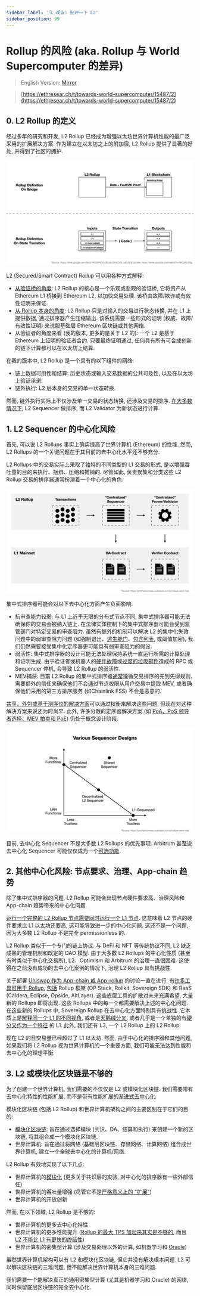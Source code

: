 ```yaml
---
sidebar_label: '🔍 观点: 批评一下 L2'
sidebar_position: 99
---
```


# Rollup 的风险 (aka. Rollup 与 World Supercomputer 的差异)

> English Version: [Mirror](https://mirror.xyz/msfew.eth/KYcN_mB03V6cpc1LiMrHjA206LQQJkoh4zeIUjtLiC8)

> [https://ethresear.ch/t/towards-world-supercomputer/15487/2](https://ethresear.ch/t/towards-world-supercomputer/15487/2)
>

## 0. L2 Rollup 的定义

经过多年的研究和开发, L2 Rollup 已经成为增强以太坊世界计算机性能的最广泛采用的扩展解决方案. 作为建立在以太坊之上的附加层, L2 Rollup 提供了显著的好处, 并得到了社区的拥护.

![](/img/rollup-diss/l2-definitions.png)

L2 (Secured/Smart Contract) Rollup 可以用各种方式解释:

- [从验证桥的角度](https://drive.google.com/file/d/1KOEKNDGLBiLbaUDnIxCV6L1aBJblGPJs/view): L2 Rollup 的核心是一个乐观或悲观的验证桥, 它将资产从 Ethereum L1 桥接到 Ethereum L2, 以加快交易处理. 该桥由故障/欺诈或有效性证明来保证.
- [从 Rollup 本身的角度](https://www.youtube.com/watch?v=NKQz9jU0ftg): L2 Rollup 只是对输入的交易进行状态转换, 并在 L1 上提供数据, 通过排序器产生压缩输出. 该系统需要一些形式的证明 (权威、故障/有效性证明) 来说服基础层 Ethereum 区块链或其他网络.
- 从验证者的角度来看 (我的版本, 更多的是关于 L2 的): 一个 L2 是基于 Ethereum 上证明的验证者合约. 只要最终证明通过, 任何具有所有可合成创新的链下计算都可以在以太坊上结算.

在我的版本中, L2 Rollup 是一个具有的以下组件的网络:

- 链上数据可用性和结算: 历史状态或输入交易数据的公共可及性, 以及在以太坊上验证承诺.
- 链外执行: L2 层本身的交易的单一状态转换.

然而, 链外执行实际上不仅涉及单一交易的状态转换, 还涉及交易的排序. [在大多数情况下](https://twitter.com/bkiepuszewski/status/1645422967315111936), L2 Sequencer 做排序, 而 L2 Validator 为新状态进行计算.

## 1. L2 Sequencer 的中心化风险

首先, 可以说 L2 Rollups 事实上确实提高了世界计算机 (Ethereum) 的性能. 然而, L2 Rollups 的一个关键问题在于其目前的去中心化水平还不够充分.

L2 Rollups 中的交易实际上采取了独特的不同类型的 L1 交易的形式, 是以增强吞吐量的目的来执行、捆绑、压缩和摊销的. 尽管如此, 负责聚集和分类这些 L2 Rollup 交易的排序器通常扮演着一个中心化的角色.

![](/img/rollup-diss/l2-components.png)

集中式排序器可能会对以下去中心化方面产生负面影响.

- 抗审查能力较弱: 与 L1 上近乎无限的分布式节点不同, 集中式排序器可能无法确保你的交易会被纳入链上. 在法律实体控制下的集中式排序器可能会受到监管部门对特定交易的审查阻力. 虽然有额外的机制可以解决 L2 的集中化失效问题中的弱审查阻力问题 (如强制退出、[逃生舱门](https://community.starknet.io/t/starknet-escape-hatch-research/1108/2)、[包含列表](https://notes.ethereum.org/@fradamt/H1TsYRfJc), 或阈值加密), 我们仍然需要接受集中化定序器更可能具有弱审查阻力的假设.
- 弱活性: 集中式排序器的设计可能无法处理保持系统一直运行所需的计算处理和证明生成. 由于验证者或机器人的[硬件故障](https://offchain.medium.com/todays-arbitrum-sequencer-downtime-what-happened-6382a3066fbc)或[过度的垃圾邮件](https://twitter.com/kelvinfichter/status/1643056460836794373)造成的 RPC 或 Sequencer 停机, 会导致 L2 Rollup 的弱活性.
- MEV捕获: 目前 L2 Rollup 的集中式排序器[通常](https://mirror.xyz/msfew.eth/exHDL1Rn32SSFT1_mnMyNgoC7hXmB3LlcYMFiW6KtRE)遵循交易排序的先到先得规则. 需要额外的信任来确保他们不会通过节点权限从用户交易中提取 MEV, 或者确保他们采用的第三方排序服务 (如Chainlink FSS) 不会是恶意的.

[共享、外包或基于测序仪的解决方案](https://twitter.com/0xDinoEggs/status/1643252532674801667)可以通过权衡来解决这些问题, 但现在对这种解决方案来说还为时尚早. 此外, 许多分散的定序器解决方案 (如 [PoA、PoS 领导者选择、MEV 拍卖和 PoE](https://joncharbonneau.substack.com/p/rollups-arent-real)) 仍处于概念设计阶段.

![](/img/rollup-diss/sequencers.png)

目前, 去中心化 Sequencer 不是大多数 L2 Rollups 的优先事项. Arbitrum 甚至说去中心化 Sequencer 可能仅仅成为一个[可选功能](https://twitter.com/ChainLinkGod/status/1533618278538457088/photo/2).

## 2. 其他中心化风险: 节点要求、治理、App-chain 趋势

除了集中式排序器的问题, L2 Rollup 可能会出现节点硬件要求高、治理风险和 App-chain 趋势带来的中心化问题.

[运行一个完整的 L2 Rollup 节点需要同时运行一个 L1 节点](https://prestwich.substack.com/p/what-are-rollups). 这意味着 L2 节点的硬件要求比 L1 以太坊还要高, 这可能导致进一步的中心化问题. 这还不是一个问题, 因为大多数 L2 Rollup 不是完全 permissionless 的.

L2 Rollup 类似于一个专门的链上协议. 与 DeFi 和 NFT 等传统协议不同, L2 缺乏成熟的管理机制和既定的 DAO 模型. 由于大多数 L2 Rollups 的中心化性质 (甚至有时类似于中心化交易所), L2、Optimism 和 Arbitrum 的治理一直很困难. 这使得在之前没有成功的去中心化案例的情况下, 治理 L2 Rollup 具有挑战性.

关于部署 [Uniswap 作为 App-chain 或 App-rollup](https://mirror.xyz/msfew.eth/lXniX3379omelEdRBPgF-gS79zH9AJ2mD1xJ5zn9lxY) 的讨论一直在进行. 有[许多工具可用于 Rollup](https://twitter.com/musalbas/status/1639558584039079936), [包括](https://blog.blockmagnates.com/hitchhikers-guide-to-rollups-as-a-service-2e3438242ada) Rollup 框架 (OP Stack, Rollkit, Sovereign SDK) 和 RaaS (Caldera, Eclipse, Opside, AltLayer). 这些底层工具的扩散对未来充满希望, 大量新的 Rollups 即将出现. 这些 Rollups 中的每一个都需要解决上述的中心化问题. 在这些新的 Rollups 中, Sovereign Rollup 在去中心化方面特别具有挑战性. 它本质上是[解释同一个 L1 的不同视角](https://twitter.com/_prestwich/status/1548410043963305985), 或者是[天鹅绒分叉](https://eprint.iacr.org/2018/087.pdf), 或者几乎是一个单独的有[硬分叉作为一个特征](https://twitter.com/divine_economy/status/1548345842431455236) 的 L1. 此外, 我们还有 L3, 一个 L2 Rollup 上的 L2 Rollup.

现在 L2 的日交易量已经超过了 L1 以太坊. 然而, 由于中心化的排序器和其他问题, 如果我们将 L2 Rollup 视为世界计算机的一个重要方面, 我们可能无法达到性能和去中心化的理想平衡.

## 3. L2 或模块化区块链是不够的

为了创建一个世界计算机, 我们需要的不仅仅是 L2 或模块化区块链. 我们需要带有去中心化特性的性能扩展, 而不是带有性能扩展的[渐进式去中心化](https://twitter.com/adrian_brink/status/1656202217442123778).

模块化区块链 (包括 L2 Rollup) 和世界计算机架构之间的主要区别在于它们的目的:

- [模块化区块链](https://mirror.xyz/msfew.eth/3EqlfRRdRPAInmjwYvNLfcSnxe7fHN6EcVfEUGEsuiY): 旨在通过选择模块 (共识、DA、结算和执行) 来创建一个新的区块链, 将其组合成一个模块化区块链.
- 世界计算机: 旨在通过将网络 (基础层区块链、存储网络、计算网络) 组合成世界计算机, 建立一个全球去中心化的计算机/网络.

L2 Rollup 有效地实现了以下几点:

- 世界计算机的[模块化](https://notes.ethereum.org/@vbuterin/serenity_design_rationale#The-Layer-1vs-Layer-2-Tradeoff) (更多关于共识层的实验, 对中心化的排序器有一些外部信任)
- 世界计算机的吞吐量增强 (尽管它不是[严格意义上的 "扩展"](https://twitter.com/_prestwich/status/1284174486674083840))
- 世界计算机的开放创新

然而, 在以下领域, L2 Rollup 是不够的:

- 世界计算机的更多去中心化特性
- 世界计算机的更多性能提升 ([Rollup 的最大 TPS 加起来其实是不够的](https://twitter.com/monad_xyz/status/1643663169951236101), 而且 [L2 不能比 L1 有更快的终结性](https://prestwich.substack.com/p/what-are-rollups))
- 世界计算机的密集型计算 (涉及交易处理以外的计算, 如机器学习和 [Oracle](https://ethresear.ch/t/a-not-quite-cryptoeconomic-decentralized-oracle/6453))

虽然世界计算机架构可以有 L2 和模块化区块链, 但它并没有解决根本问题. L2 可以解决区块链的三难问题, 但不能解决世界计算机本身的三难问题.

我们需要一个能解决真正的通用密集型计算 (尤其是机器学习和 Oracle) 的网络, 同时保留底层区块链的完全去中心化.
